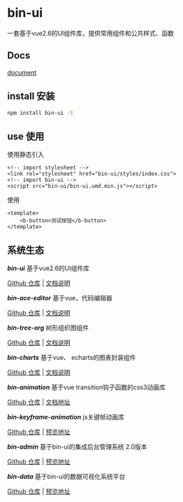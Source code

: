 # bin-ui

一套基于vue2.6的UI组件库，提供常用组件和公共样式、函数

## Docs

[document](https://wangbin3162.github.io/bin-ui/)

## install 安装

```bash
npm install bin-ui -S
```

## use 使用

使用静态引入

```
<!-- import stylesheet -->
<link rel="stylesheet" href="bin-ui/styles/index.css">
<!-- import bin-ui -->
<script src="bin-ui/bin-ui.umd.min.js"></script>
```

使用

```vue
<template>
    <b-button>测试按钮</b-button>
</template>
```

## 系统生态

***bin-ui*** 基于vue2.6的UI组件库

<a href="https://github.com/wangbin3162/bin-ui/" target="_blank">Github 仓库</a> | 
<a href="https://wangbin3162.github.io/bin-ui/" target="_blank">文档说明</a>

***bin-ace-editor*** 基于vue，代码编辑器

<a href="https://github.com/wangbin3162/bin-ace-editor/" target="_blank">Github 仓库</a> | 
<a href="https://wangbin3162.github.io/bin-ace-editor/" target="_blank">文档说明</a>

***bin-tree-org*** 树形组织图组件

<a href="https://github.com/wangbin3162/bin-tree-org/" target="_blank">Github 仓库</a> | 
<a href="https://wangbin3162.github.io/bin-tree-org" target="_blank">文档说明</a>

***bin-charts*** 基于vue、 echarts的图表封装组件

<a href="https://github.com/wangbin3162/bin-charts/" target="_blank">Github 仓库</a> | 
<a href="https://wangbin3162.github.io/bin-charts/" target="_blank">文档说明</a>

***bin-animation*** 基于vue transition钩子函数的css3动画库

<a href="https://github.com/wangbin3162/bin-animation/" target="_blank">Github 仓库</a> | 
<a href="https://wangbin3162.github.io/bin-animation/" target="_blank">文档地址</a>

***bin-keyframe-animation*** js关键帧动画库

<a href="https://github.com/wangbin3162/bin-keyframe-animation/" target="_blank">Github 仓库</a> | 
<a href="https://wangbin3162.github.io/bin-keyframe-animation/" target="_blank">预览地址</a>

***bin-admin*** 基于bin-ui的集成后台管理系统 2.0版本

<a href="https://github.com/wangbin3162/bin-admin/" target="_blank">Github 仓库</a> | 
<a href="https://wangbin3162.github.io/bin-admin/" target="_blank">预览地址</a>

***bin-data*** 基于bin-ui的数据可视化系统平台

<a href="https://github.com/wangbin3162/bin-data/" target="_blank">Github 仓库</a> | 
<a href="https://wangbin3162.github.io/bin-data/" target="_blank">预览地址</a>


